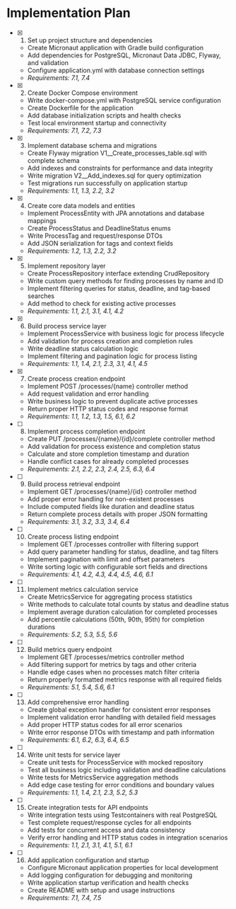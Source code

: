 # Implementation Plan

- [x] 1. Set up project structure and dependencies
  - Create Micronaut application with Gradle build configuration
  - Add dependencies for PostgreSQL, Micronaut Data JDBC, Flyway, and validation
  - Configure application.yml with database connection settings
  - _Requirements: 7.1, 7.4_

- [x] 2. Create Docker Compose environment
  - Write docker-compose.yml with PostgreSQL service configuration
  - Create Dockerfile for the application
  - Add database initialization scripts and health checks
  - Test local environment startup and connectivity
  - _Requirements: 7.1, 7.2, 7.3_

- [x] 3. Implement database schema and migrations
  - Create Flyway migration V1__Create_processes_table.sql with complete schema
  - Add indexes and constraints for performance and data integrity
  - Write migration V2__Add_indexes.sql for query optimization
  - Test migrations run successfully on application startup
  - _Requirements: 1.1, 1.3, 2.2, 3.2_

- [x] 4. Create core data models and entities
  - Implement ProcessEntity with JPA annotations and database mappings
  - Create ProcessStatus and DeadlineStatus enums
  - Write ProcessTag and request/response DTOs
  - Add JSON serialization for tags and context fields
  - _Requirements: 1.2, 1.3, 2.2, 3.2_

- [x] 5. Implement repository layer
  - Create ProcessRepository interface extending CrudRepository
  - Write custom query methods for finding processes by name and ID
  - Implement filtering queries for status, deadline, and tag-based searches
  - Add method to check for existing active processes
  - _Requirements: 1.1, 2.1, 3.1, 4.1, 4.2_

- [x] 6. Build process service layer
  - Implement ProcessService with business logic for process lifecycle
  - Add validation for process creation and completion rules
  - Write deadline status calculation logic
  - Implement filtering and pagination logic for process listing
  - _Requirements: 1.1, 1.4, 2.1, 2.3, 3.1, 4.1, 4.5_

- [x] 7. Create process creation endpoint
  - Implement POST /processes/{name} controller method
  - Add request validation and error handling
  - Write business logic to prevent duplicate active processes
  - Return proper HTTP status codes and response format
  - _Requirements: 1.1, 1.2, 1.3, 1.5, 6.1, 6.2_

- [ ] 8. Implement process completion endpoint
  - Create PUT /processes/{name}/{id}/complete controller method
  - Add validation for process existence and completion status
  - Calculate and store completion timestamp and duration
  - Handle conflict cases for already completed processes
  - _Requirements: 2.1, 2.2, 2.3, 2.4, 2.5, 6.3, 6.4_

- [ ] 9. Build process retrieval endpoint
  - Implement GET /processes/{name}/{id} controller method
  - Add proper error handling for non-existent processes
  - Include computed fields like duration and deadline status
  - Return complete process details with proper JSON formatting
  - _Requirements: 3.1, 3.2, 3.3, 3.4, 6.4_

- [ ] 10. Create process listing endpoint
  - Implement GET /processes controller with filtering support
  - Add query parameter handling for status, deadline, and tag filters
  - Implement pagination with limit and offset parameters
  - Write sorting logic with configurable sort fields and directions
  - _Requirements: 4.1, 4.2, 4.3, 4.4, 4.5, 4.6, 6.1_

- [ ] 11. Implement metrics calculation service
  - Create MetricsService for aggregating process statistics
  - Write methods to calculate total counts by status and deadline status
  - Implement average duration calculation for completed processes
  - Add percentile calculations (50th, 90th, 95th) for completion durations
  - _Requirements: 5.2, 5.3, 5.5, 5.6_

- [ ] 12. Build metrics query endpoint
  - Implement GET /processes/metrics controller method
  - Add filtering support for metrics by tags and other criteria
  - Handle edge cases when no processes match filter criteria
  - Return properly formatted metrics response with all required fields
  - _Requirements: 5.1, 5.4, 5.6, 6.1_

- [ ] 13. Add comprehensive error handling
  - Create global exception handler for consistent error responses
  - Implement validation error handling with detailed field messages
  - Add proper HTTP status codes for all error scenarios
  - Write error response DTOs with timestamp and path information
  - _Requirements: 6.1, 6.2, 6.3, 6.4, 6.5_

- [ ] 14. Write unit tests for service layer
  - Create unit tests for ProcessService with mocked repository
  - Test all business logic including validation and deadline calculations
  - Write tests for MetricsService aggregation methods
  - Add edge case testing for error conditions and boundary values
  - _Requirements: 1.1, 1.4, 2.1, 2.3, 5.2, 5.3_

- [ ] 15. Create integration tests for API endpoints
  - Write integration tests using Testcontainers with real PostgreSQL
  - Test complete request/response cycles for all endpoints
  - Add tests for concurrent access and data consistency
  - Verify error handling and HTTP status codes in integration scenarios
  - _Requirements: 1.1, 2.1, 3.1, 4.1, 5.1, 6.1_

- [ ] 16. Add application configuration and startup
  - Configure Micronaut application properties for local development
  - Add logging configuration for debugging and monitoring
  - Write application startup verification and health checks
  - Create README with setup and usage instructions
  - _Requirements: 7.1, 7.4, 7.5_